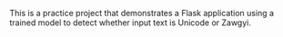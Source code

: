 This is a practice project that demonstrates a Flask application using a trained model to detect whether input text is Unicode or Zawgyi.